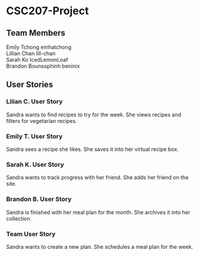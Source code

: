 # CSC207-Project

## Team Members 
Emily Tchong emhatchong  
Lillian Chan  lill-chan  
Sarah Ko IcedLemonLoaf  
Brandon Bounsophinh beninix  

## User Stories
### Lilian C. User Story
Sandra wants to find recipes to try for the week. She views recipes and filters for vegetarian recipes.  
### Emily T. User Story
Sandra sees a recipe she likes. She saves it into her virtual recipe box. 
### Sarah K. User Story
Sandra wants to track progress with her friend. She adds her friend on the site. 
### Brandon B. User Story
Sandra is finished with her meal plan for the month. She archives it into her collection. 
### Team User Story
Sandra wants to create a new plan. She schedules a meal plan for the week. 
